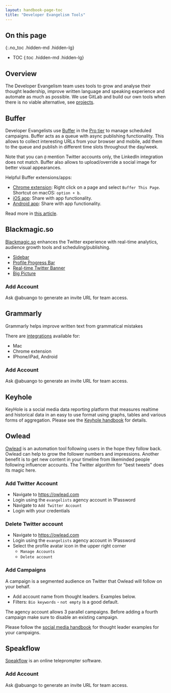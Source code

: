 ```yaml
---
layout: handbook-page-toc
title: "Developer Evangelism Tools"
---
```


## On this page
{:.no_toc .hidden-md .hidden-lg}

- TOC
{:toc .hidden-md .hidden-lg}


## Overview

The Developer Evangelism team uses tools to grow and analyse their thought leadership, improve written language and speaking experience and automate as much as possible. We use GitLab and build our own tools when there is no viable alternative, see [projects](/handbook/marketing/community-relations/developer-evangelism/projects/). 

<!-- Order alpha numeric -->

## Buffer

Developer Evangelists use [Buffer](https://buffer.com/) in the [Pro tier](https://buffer.com/pricing/publish) to manage scheduled campaigns. Buffer acts as a queue with async publishing functionality. This allows to collect interesting URLs from your browser and mobile, add them to the queue and publish in different time slots throughout the day/week. 

Note that you can `@` mention Twitter accounts only, the LinkedIn integration does not match. Buffer also allows to upload/override a social image for better visual appearances. 

Helpful Buffer extensions/apps:

- [Chrome extension](https://chrome.google.com/webstore/detail/buffer/noojglkidnpfjbincgijbaiedldjfbhh?hl=en): Right click on a page and select `Buffer This Page`. Shortcut on macOS: `option + b`. 
- [iOS app](https://apps.apple.com/us/app/buffer-social-media-manager/id490474324): Share with app functionality.
- [Android app](https://play.google.com/store/apps/details?id=org.buffer.android): Share with app functionality.

Read more in [this article](https://buffer.com/library/save-time-social-media-scheduling/).

## Blackmagic.so

[Blackmagic.so](https://blackmagic.so/) enhances the Twitter experience with real-time analytics, audience growth tools and scheduling/publishing. 

- [Sidebar](https://blackmagic.so/sidebar/)
- [Profile Progress Bar](https://blackmagic.so/profile-progress-bar/)
- [Real-time Twitter Banner](https://blackmagic.so/real-time-banner/)
- [Big Picture](https://blackmagic.so/big-picture/)

### Add Account

Ask @abuango to generate an invite URL for team access.


## Grammarly

Grammarly helps improve written text from grammatical mistakes

There are [integrations](https://app.grammarly.com/apps) available for:

- Mac
- Chrome extension
- IPhone/iPad, Android

### Add Account

Ask @abuango to generate an invite URL for team access.

## Keyhole

KeyHole is a social media data reporting platform that measures realtime and historical data in an easy to use format using graphs, tables and various forms of aggregation. Please see the [Keyhole handbook](/handbook/marketing/community-relations/developer-evangelism/tools/keyhole/) for details.

## Owlead

[Owlead](https://owlead.com/) is an automation tool following users in the hope they follow back. Owlead can help to grow the follower numbers and impressions. Another benefit is to get new content in your timeline from likeminded people following influencer accounts. The Twitter algorithm for "best tweets" does its magic here. 

### Add Twitter Account 

- Navigate to https://owlead.com 
- Login using the `evangelists` agency account in 1Password
- Navigate to `Add Twitter Account`
- Login with your credentials 

### Delete Twitter account

- Navigate to https://owlead.com  
- Login using the `evangelists` agency account in 1Password
- Select the profile avatar icon in the upper right corner
  - `Manage Accounts`
  - `Delete account` 

### Add Campaigns 

A campaign is a segmented audience on Twitter that Owlead will follow on your behalf.

- Add account name from thought leaders. Examples below. 
- Filters: `Bio keywords` - `not empty` is a good default. 

The agency account allows 3 parallel campaigns. Before adding a fourth campaign make sure to disable an existing campaign. 

Please follow the [social media handbook](/handbook/marketing/community-relations/developer-evangelism/social-media/#thought-leader-examples) for thought leader examples for your campaigns. 

## Speakflow 

[Speakflow](https://www.speakflow.com/) is an online teleprompter software. 

### Add Account

Ask @abuango to generate an invite URL for team access.




